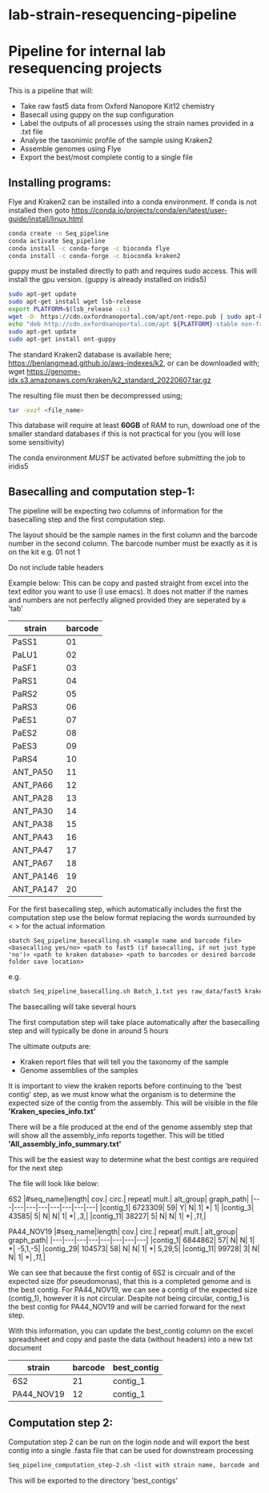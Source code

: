 # lab-strain-resequencing-pipeline
# Pipeline for internal lab resequencing projects

This is a pipeline that will: 
- Take raw fast5 data from Oxford Nanopore Kit12 chemistry 
- Basecall using guppy on the sup configuration 
- Label the outputs of all processes using the strain names provided in a .txt file
- Analyse the taxonimic profile of the sample using Kraken2
- Assemble genomes using Flye
- Export the best/most complete contig to a single file

## Installing programs:

Flye and Kraken2 can be installed into a conda environment. If conda is not installed then goto https://conda.io/projects/conda/en/latest/user-guide/install/linux.html

```bash
conda create -n Seq_pipeline
conda activate Seq_pipeline
conda install -c conda-forge -c bioconda flye
conda install -c conda-forge -c bioconda kraken2
```
guppy must be installed directly to path and requires sudo access. This will install the gpu version. (guppy is already installed on iridis5)

```bash
sudo apt-get update
sudo apt-get install wget lsb-release
export PLATFORM=$(lsb_release -cs)
wget -O- https://cdn.oxfordnanoportal.com/apt/ont-repo.pub | sudo apt-key add -
echo "deb http://cdn.oxfordnanoportal.com/apt ${PLATFORM}-stable non-free" | sudo tee /etc/apt/sources.list.d/nanoporetech.sources.list
sudo apt-get update
sudo apt-get install ont-guppy
```

The standard Kraken2 database is available here; https://benlangmead.github.io/aws-indexes/k2, or can be downloaded with; wget https://genome-idx.s3.amazonaws.com/kraken/k2_standard_20220607.tar.gz

The resulting file must then be decompressed using; 

```bash
tar -xvzf <file_name>
```

This database will require at least **60GB** of RAM to run, download one of the smaller standard databases if this is not practical for you (you will lose some sensitivity) 

The conda environment *MUST* be activated before submitting the job to iridis5

## Basecalling and computation step-1:

The pipeline will be expecting two columns of information for the basecalling step and the first computation step.

The layout should be the sample names in the first column and the barcode number in the second column. The barcode number must be exactly as it is on the kit e.g. 01 not 1 

Do not include table headers

Example below: This can be copy and pasted straight from excel into the text editor you want to use (I use emacs). It does not matter if the names and numbers are not perfectly aligned provided they are seperated by a 'tab'

|strain | barcode|
|---|---|
|PaSS1 | 01|
|PaLU1 | 02|
|PaSF1 | 03|
|PaRS1 | 04|
|PaRS2 | 05|
|PaRS3 | 06|
|PaES1 | 07|
|PaES2 | 08|
|PaES3 | 09|
|PaRS4 | 10|
|ANT_PA50	| 11|
|ANT_PA66	| 12|
|ANT_PA28	| 13|
|ANT_PA30	| 14|
|ANT_PA38	| 15|
|ANT_PA43	| 16|
|ANT_PA47	| 17|
|ANT_PA67	| 18|
|ANT_PA146	| 19|
|ANT_PA147	| 20|


For the first basecalling step, which automatically includes the first the computation step use the below format replacing the words surrounded by <  > for the actual information 
```
sbatch Seq_pipeline_basecalling.sh <sample name and barcode file> <basecalling yes/no> <path to fast5 (if basecalling, if not just type 'no')> <path to kraken database> <path to barcodes or desired barcode folder save location>
```
e.g. 
```bash
sbatch Seq_pipeline_basecalling.sh Batch_1.txt yes raw_data/fast5 kraken_database barcoded
```
The basecalling will take several hours 

The first computation step will take place automatically after the basecalling step and will typically be done in around 5 hours

The ultimate outputs are:
- Kraken report files that will tell you the taxonomy of the sample
- Genome assemblies of the samples

It is important to view the kraken reports before continuing to the 'best contig' step, as we must know what the organism is to determine the expected size of the contig from the assembly. This will be visible in the file **'Kraken_species_info.txt'** 

There will be a file produced at the end of the genome assembly step that will show all the assembly_info reports together. This will be titled **'All_assembly_info_summary.txt'**

This will be the easiest way to determine what the best contigs are required for the next step

The file will look like below:

6S2
|#seq_name|length|  cov.|    circ.|   repeat|  mult.|   alt_group|       graph_path|
|---|---|---|---|---|---|---|---|
|contig_1|        6723309| 59|      Y|       N|       1|       *|       1|
|contig_3|       43585|   5|       N|       N|       1|       *|       *,3,*|
|contig_11|       38227|   5|       N|       N|       1|       *|       *,11,*|

PA44_NOV19
|#seq_name|length|  cov.|    circ.|   repeat|  mult.|   alt_group|       graph_path|
|---|---|---|---|---|---|---|---|
|contig_1|        6844862| 57|      N|       N|       1|       *|       -5,1,-5|
|contig_29|       104573|  58|      N|       N|       1|       *|       5,29,5|
|contig_11|       99728|   3|       N|       N|       1|       *|       *,11,*|



We can see that because the first contig of 6S2 is circualr and of the expected size (for pseudomonas), that this is a completed genome and is the best contig. For PA44_NOV19, we can see a contig of the expected size (contig_1), however it is not circular. Despite not being circular, contig_1 is the best contig for PA44_NOV19 and will be carried forward for the next step.

With this information, you can update the best_contig column on the excel spreadsheet and copy and paste the data (without headers) into a new txt document 

|strain| barcode| best_contig|
|---|---|---|
|6S2|    21|  contig_1|
|PA44_NOV19| 12|	contig_1|

## Computation step 2:

Computation step 2 can be run on the login node and will export the best contig into a single .fasta file that can be used for downstream processing 
```bash
Seq_pipeline_computation_step-2.sh <list with strain name, barcode and best contig>
```
This will be exported to the directory 'best_contigs'
